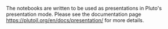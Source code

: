 The notebooks are written to be used as presentations in Pluto's presentation mode. Please see the documentation page https://plutojl.org/en/docs/presentation/ for more details.
